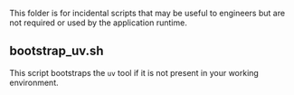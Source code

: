 This folder is for incidental scripts that may be useful to engineers but are not
required or used by the application runtime.

## bootstrap_uv.sh

This script bootstraps the `uv` tool if it is not present in your working environment.
